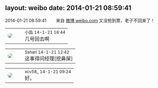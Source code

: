 layout: weibo
date: 2014-01-21 08:59:41
---
<meta name="referrer" content="no-referrer" />

2014-01-21 08:59:41  &nbsp;&nbsp;&nbsp;&nbsp;&nbsp;&nbsp; 来自 <a href="http://weibo.com/" rel="nofollow">微博 weibo.com</a>
又没抢到票，老子不回来了！ ​​​

<table style="width: 100%;">
  <tr>
    <td style="width: 40px;"><img style="border-radius:50%" src="https://tva3.sinaimg.cn/crop.0.0.480.480.50/4d4bc111jw8ejj3t36gwaj20dc0dc769.jpg?KID=imgbed,tva&Expires=1624466419&ssig=iTUhmi7pYg"></td>
    <td colspan="2"><small>小齿 14-1-21 16:44</small><br/>几号回去啊</td>
  </tr>
</table>

<table style="width: 100%;">
  <tr>
    <td style="width: 40px;"><img style="border-radius:50%" src="https://tva1.sinaimg.cn/crop.0.0.180.180.50/633fe75ejw1e8qgp5bmzyj2050050aa8.jpg?KID=imgbed,tva&Expires=1624466419&ssig=fqsIaN4a7k"></td>
    <td colspan="2"><small>Sshari 14-1-21 12:42</small><br/>这事得问经理[挖鼻屎]</td>
  </tr>
</table>

<table style="width: 100%;">
  <tr>
    <td style="width: 40px;"><img style="border-radius:50%" src="https://tva3.sinaimg.cn/crop.0.0.1242.1242.50/801f7e9ajw8f3peekcgoqj20yi0yidg9.jpg?KID=imgbed,tva&Expires=1624466419&ssig=un%2BFRayodD"></td>
    <td colspan="2"><small>xcv58_ 14-1-21 09:24</small><br/>好。</td>
  </tr>
</table>

